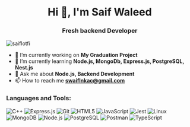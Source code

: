 <h1 align="center">Hi 👋, I'm Saif Waleed</h1>
<h3 align="center">Fresh backend Developer</h3>

<p align="left"> <img src="https://komarev.com/ghpvc/?username=saiflotfi&label=Profile%20views&color=0e75b6&style=flat" alt="saiflotfi" /> </p>

- 🔭 I’m currently working on **My Graduation Project**
- 🌱 I’m currently learning **Node.js, MongoDb, Express.js, PostgreSQL, Nest.js**
- 💬 Ask me about **Node.js, Backend Development**
- 📫 How to reach me **swaiflnkac@gmail.com**

<h3 align="left">Languages and Tools:</h3>
<p align="left">
  <img src="https://img.shields.io/badge/-C++-00599C?style=flat-square&logo=c%2B%2B&logoColor=white" alt="C++"/>
  <img src="https://img.shields.io/badge/-Express.js-000000?style=flat-square&logo=express&logoColor=white" alt="Express.js"/>
  <img src="https://img.shields.io/badge/-Git-F05032?style=flat-square&logo=git&logoColor=white" alt="Git"/>
  <img src="https://img.shields.io/badge/-HTML5-E34F26?style=flat-square&logo=html5&logoColor=white" alt="HTML5"/>
  <img src="https://img.shields.io/badge/-JavaScript-F7DF1E?style=flat-square&logo=javascript&logoColor=black" alt="JavaScript"/>
  <img src="https://img.shields.io/badge/-Jest-C21325?style=flat-square&logo=jest&logoColor=white" alt="Jest"/>
  <img src="https://img.shields.io/badge/-Linux-FCC624?style=flat-square&logo=linux&logoColor=black" alt="Linux"/>
  <img src="https://img.shields.io/badge/-MongoDB-47A248?style=flat-square&logo=mongodb&logoColor=white" alt="MongoDB"/>
  <img src="https://img.shields.io/badge/-Node.js-339933?style=flat-square&logo=node.js&logoColor=white" alt="Node.js"/>
  <img src="https://img.shields.io/badge/-PostgreSQL-336791?style=flat-square&logo=postgresql&logoColor=white" alt="PostgreSQL"/>
  <img src="https://img.shields.io/badge/-Postman-FF6C37?style=flat-square&logo=postman&logoColor=white" alt="Postman"/>
  <img src="https://img.shields.io/badge/-TypeScript-007ACC?style=flat-square&logo=typescript&logoColor=white" alt="TypeScript"/>
</p>
